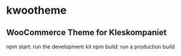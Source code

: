 # kwootheme
WooCommerce Theme for Kleskompaniet
-

npm start: run the development kit
npm build: run a production build

